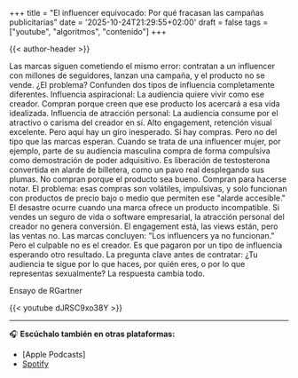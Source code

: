 +++
title = "El influencer equivocado: Por qué fracasan las campañas publicitarias"
date = '2025-10-24T21:29:55+02:00'
draft = false
tags = ["youtube", "algoritmos", "contenido"]
+++

{{< author-header >}}

Las marcas siguen cometiendo el mismo error: contratan a un influencer con millones de seguidores, lanzan una campaña, y el producto no se vende.
¿El problema? Confunden dos tipos de influencia completamente diferentes.
Influencia aspiracional: La audiencia quiere vivir como ese creador. Compran porque creen que ese producto los acercará a esa vida idealizada.
Influencia de atracción personal: La audiencia consume por el atractivo o carisma del creador en sí. Alto engagement, retención visual excelente. Pero aquí hay un giro inesperado.
Sí hay compras. Pero no del tipo que las marcas esperan.
Cuando se trata de una influencer mujer, por ejemplo, parte de su audiencia masculina compra de forma compulsiva como demostración de poder adquisitivo. Es liberación de testosterona convertida en alarde de billetera, como un pavo real desplegando sus plumas. No compran porque el producto sea bueno. Compran para hacerse notar.
El problema: esas compras son volátiles, impulsivas, y solo funcionan con productos de precio bajo o medio que permiten ese "alarde accesible."
El desastre ocurre cuando una marca ofrece un producto incompatible. Si vendes un seguro de vida o software empresarial, la atracción personal del creador no genera conversión. El engagement está, las views están, pero las ventas no.
Las marcas concluyen: "Los influencers ya no funcionan." Pero el culpable no es el creador. Es que pagaron por un tipo de influencia esperando otro resultado.
La pregunta clave antes de contratar: ¿Tu audiencia te sigue por lo que haces, por quién eres, o por lo que representas sexualmente?
La respuesta cambia todo.

Ensayo de RGartner

{{< youtube dJRSC9xo38Y >}}

---

🎧 **Escúchalo también en otras plataformas:**

- [Apple Podcasts]
- [Spotify](https://open.spotify.com/episode/7g9bFLzADkG5oWqGo4ECue)  

